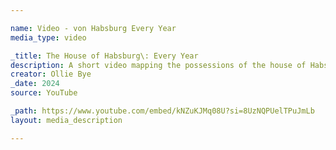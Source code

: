 ```yaml
---

name: Video - von Habsburg Every Year
media_type: video

_title: The House of Habsburg\: Every Year
description: A short video mapping the possessions of the house of Habsburg - the main imperial dynasty of Austria - from their inception as a landed family through to the Council of Vienna. This video was made with research for Ollie's upcoming HRE video.
creator: Ollie Bye
_date: 2024
source: YouTube

_path: https://www.youtube.com/embed/kNZuKJMq08U?si=8UzNQPUelTPuJmLb
layout: media_description

---
```

